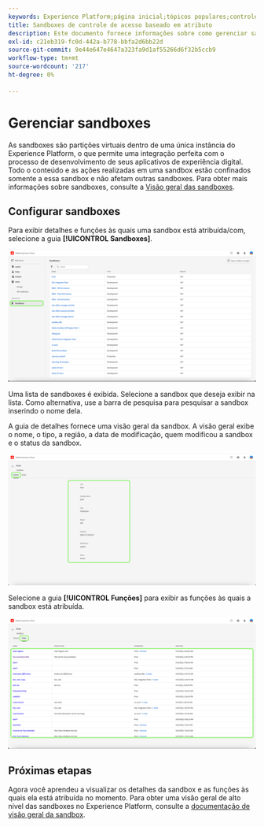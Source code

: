 ```yaml
---
keywords: Experience Platform;página inicial;tópicos populares;controle de acesso;controle de acesso baseado em atributos;ABAC
title: Sandboxes de controle de acesso baseado em atributo
description: Este documento fornece informações sobre como gerenciar sandboxes por meio da interface de Permissões na Adobe Experience Cloud
exl-id: c21eb319-fc0d-442a-b778-bbfa2d6bb22d
source-git-commit: 9e44e647e4647a323fa9d1af55266d6f32b5ccb9
workflow-type: tm+mt
source-wordcount: '217'
ht-degree: 0%

---
```


# Gerenciar sandboxes

As sandboxes são partições virtuais dentro de uma única instância do Experience Platform, o que permite uma integração perfeita com o processo de desenvolvimento de seus aplicativos de experiência digital. Todo o conteúdo e as ações realizadas em uma sandbox estão confinados somente a essa sandbox e não afetam outras sandboxes. Para obter mais informações sobre sandboxes, consulte a [Visão geral das sandboxes](../../../sandboxes/home.md).

## Configurar sandboxes

Para exibir detalhes e funções às quais uma sandbox está atribuída/com, selecione a guia **[!UICONTROL Sandboxes]**.

![flac-sandboxes-tab](../../images/flac-ui/flac-sandboxes-tab.png)

Uma lista de sandboxes é exibida. Selecione a sandbox que deseja exibir na lista. Como alternativa, use a barra de pesquisa para pesquisar a sandbox inserindo o nome dela.

A guia de detalhes fornece uma visão geral da sandbox. A visão geral exibe o nome, o tipo, a região, a data de modificação, quem modificou a sandbox e o status da sandbox.

![flac-sandboxes-details](../../images/flac-ui/flac-sandboxes-details.png)

Selecione a guia **[!UICONTROL Funções]** para exibir as funções às quais a sandbox está atribuída.

![funções-sandboxes-flac](../../images/flac-ui/flac-sandboxes-roles.png)

## Próximas etapas

Agora você aprendeu a visualizar os detalhes da sandbox e as funções às quais ela está atribuída no momento. Para obter uma visão geral de alto nível das sandboxes no Experience Platform, consulte a [documentação de visão geral da sandbox](../../sanboxes/../ui/overview.md).
